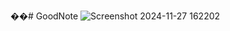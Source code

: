 ��#   G o o d N o t e 
 
 ![Screenshot 2024-11-27 162202](https://github.com/user-attachments/assets/ad78ae27-8e99-4888-a628-eed63266b48c)
